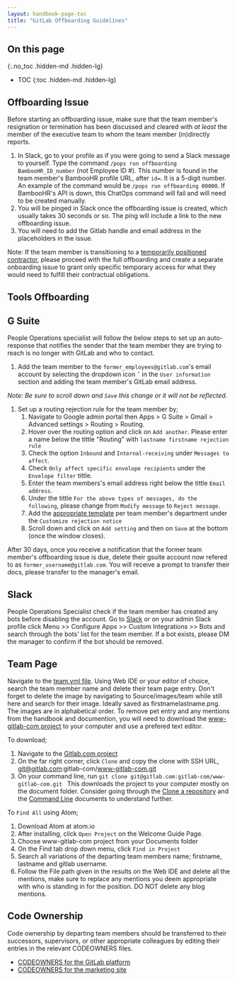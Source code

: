 ```yaml
---
layout: handbook-page-toc
title: "GitLab Offboarding Guidelines"
---
```


## On this page
{:.no_toc .hidden-md .hidden-lg}

- TOC
{:toc .hidden-md .hidden-lg}

## Offboarding Issue

Before starting an offboarding issue, make sure that the team member's resignation or termination has been discussed and cleared with _at least_ the member of the executive team to whom the team member (in)directly reports.

1. In Slack, go to your profile as if you were going to send a Slack message to yourself. Type the command `/pops run offboarding BambooHR_ID_number` (not Employee ID #). This number is found in the team member's BambooHR profile URL, after `id=`. It is a 5-digit number. An example of the command would be `/pops run offboarding 00000`. If BambooHR's API is down, this ChatOps command will fail and will need to be created manually.
1. You will be pinged in Slack once the offboarding issue is created, which usually takes 30 seconds or so. The ping will include a link to the new offboarding issue.
1. You will need to add the Gitlab handle and email address in the placeholders in the issue.

Note: If the team member is transitioning to a [temporarily positioned contractor](/handbook/general-onboarding/consultants/), please proceed with the full offboarding and create a separate onboarding issue to grant only specific temporary access for what they would need to fulfill their contractual obligations.

## Tools Offboarding

## G Suite

People Operations specialist will follow the below steps to set up an auto-response that notifies the sender that the team member they are trying to reach is no longer with GitLab and who to contact.
1. Add the team member to the `former_employees@gitlab.com`'s email account by selecting the dropdown icon `ˇ` in the `User information` section and adding the team member's GitLab email address.

_Note: Be sure to scroll down and `Save` this change or it will not be reflected._
1. Set up a routing rejection rule for the team member by;
   1. Navigate to Google admin portal then Apps > G Suite > Gmail > Advanced settings > Routing > Routing. 
   2. Hover over the routing option and click on `Add another`. Please enter a name below the tittle "Routing" with `lastname firstname rejection rule`
   3. Check the option `Inbound` and `Internal-receiving` under `Messages to affect`.
   4. Check `Only affect specific envelope recipients` under the `Envelope filter` tittle.
   5. Enter the team members's email  address right below the tittle `Email address`.
   6. Under the tittle `For the above types of messages, do the following`, please change from `Modify message` to `Reject message`.
   7. Add the [appropriate template](https://gitlab.com/gitlab-com/people-group/employment/blob/master/Offboarding%20Rejection%20Email%20Templates) per team member's department under the `Customize rejection notice`
   8. Scroll down and click on `Add setting` and then on `Save` at the bottom (once the window closes).

After 30 days, once you receive a notification that the former team member's offboarding issue is due, delete their gsuite account now refered to as `former_username@gitlab.com`. You will receive a prompt to transfer their docs, please transfer to the manager's email.

## Slack

People Operations Specialist check if the team member has created any bots before disabling the account. Go to [Slack](https://gitlab.slack.com/apps/manage) or on your admin Slack profile click Menu >> Configure Apps >> Custom Integrations >> Bots and search through the bots' list for the team member.
If a bot exists, please DM the manager to confirm if the bot should be removed.

## Team Page

Navigate to the [team.yml file](https://gitlab.com/gitlab-com/www-gitlab-com/blob/master/data/team.yml). Using Web IDE or your editor of choice, search the team member name and delete their team page entry. Don't forget to delete the image by navigating to Source/images/team while still here and search for their image. Ideally saved as firstnamelastname.png. The images are in alphabetical order.
To remove pet entry and any mentions from the handbook and documention, you will need to download the [www-gitlab-com project](https://gitlab.com/gitlab-com/www-gitlab-com) to your computer and use a prefered text editor.

To download;
1. Navigate to the [Gitlab.com project](https://gitlab.com/gitlab-com/www-gitlab-com)
2. On the far right corner, click `Clone` and copy the clone with SSH URL, git@gitlab.com:gitlab-com/www-gitlab-com.git
3. On your command line, run `git clone git@gitlab.com:gitlab-com/www-gitlab-com.git `
This downloads the project to your computer mostly on the document folder. Consider going through the [Clone a repository](https://docs.gitlab.com/ee/gitlab-basics/start-using-git.html#clone-a-repository) and the [Command Line](https://docs.gitlab.com/ee/gitlab-basics/command-line-commands.html) documents to understand further.

To `Find All` using Atom;
1. Download Atom at atom.io
2. After installing, click `Open Project` on the Welcome Guide Page.
3. Choose www-gitlab-com project from your Documents folder
4. On the Find tab drop down menu, click `Find in Project`
5. Search all variations of the departing team members name; firstname, lastname and gitlab username.
6. Follow the File path given in the results on the Web IDE and delete all the mentions, make sure to replace any mentions you deem appropriate with who is standing in for the position.
DO NOT delete any blog mentions.

## Code Ownership

Code ownership by departing team members should be transferred to their successors, supervisors, or other appropriate colleagues by editing their entries in the relevant CODEOWNERS files.

* [CODEOWNERS for the GitLab platform](https://gitlab.com/gitlab-org/gitlab/blob/master/.gitlab/CODEOWNERS)
* [CODEOWNERS for the marketing site](https://gitlab.com/gitlab-com/www-gitlab-com/blob/master/.gitlab/CODEOWNERS)
